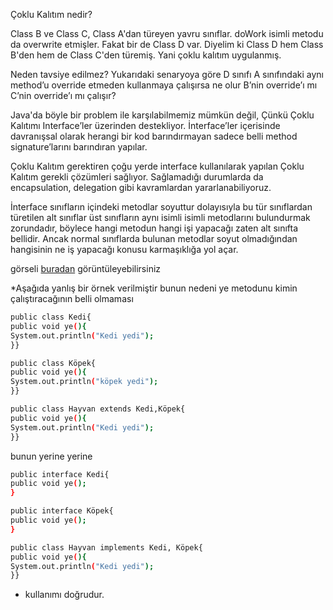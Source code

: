 Çoklu Kalıtım nedir?

Class B ve Class C, Class A'dan türeyen yavru sınıflar. doWork isimli metodu da overwrite etmişler.
Fakat bir de Class D var. Diyelim ki Class D hem Class B'den hem de Class C'den türemiş. Yani çoklu kalıtım uygulanmış.

Neden tavsiye edilmez?
Yukarıdaki senaryoya göre D sınıfı A sınıfındaki aynı method’u override etmeden kullanmaya çalışırsa ne olur B’nin override’ı mı C’nin override’ı mı çalışır?

Java'da böyle bir problem ile karşılabilmemiz mümkün değil, Çünkü Çoklu Kalıtımı Interface’ler üzerinden destekliyor.
İnterface’ler içerisinde davranışsal olarak herangi bir kod barındırmayan sadece belli method signature’larını barındıran yapılar.

Çoklu Kalıtım gerektiren çoğu yerde interface kullanılarak yapılan Çoklu Kalıtım gerekli çözümleri sağlıyor.
Sağlamadığı durumlarda da encapsulation, delegation gibi kavramlardan yararlanabiliyoruz.

İnterface sınıfların içindeki metodlar soyuttur dolayısıyla bu tür sınıflardan türetilen alt sınıflar üst sınıfların aynı isimli isimli metodlarını bulundurmak zorundadır,
böylece hangi metodun hangi işi yapacağı zaten alt sınıfta bellidir. Ancak normal sınıflarda bulunan metodlar soyut olmadığından hangisinin ne iş yapacağı konusu karmaşıklığa yol açar.

görseli [buradan](https://github.com/Hepsiemlak-Java-Spring-Bootcamp/hepsiemlak-java-spring-bootcamp-hw1-Mduzgunn/blob/main/src/com/md/images/2-soru-resim.jpg) görüntüleyebilirsiniz




*Aşağıda yanlış bir örnek verilmiştir bunun nedeni ye metodunu kimin çalıştıracağının belli olmaması

```bash
public class Kedi{
public void ye(){
System.out.println("Kedi yedi");
}}

public class Köpek{
public void ye(){
System.out.println("köpek yedi");
}}

public class Hayvan extends Kedi,Köpek{
public void ye(){
System.out.println("Kedi yedi");
}}
```

 bunun yerine yerine

```bash
public interface Kedi{
public void ye();
}

public interface Köpek{
public void ye();
}

public class Hayvan implements Kedi, Köpek{
public void ye(){
System.out.println("Kedi yedi");
}}
```
* kullanımı doğrudur.
